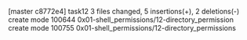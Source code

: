 [master c8772e4] task12
 3 files changed, 5 insertions(+), 2 deletions(-)
 create mode 100644 0x01-shell_permissions/12-directory_permission
 create mode 100755 0x01-shell_permissions/12-directory_permissions
